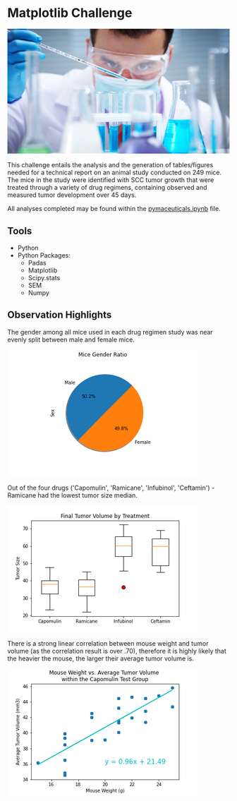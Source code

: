 # Matplotlib Challenge

![Laboratory](Images/Laboratory.jpg)

This challenge entails the analysis and the generation of tables/figures needed for a technical report on an animal study conducted on 249 mice. The mice in the study were identified with SCC tumor growth that were treated through a variety of drug regimens, containing observed and measured tumor development over 45 days.

All analyses completed may be found within the [pymaceuticals.ipynb](https://github.com/szerpa17/matplotlib-challenge/blob/master/Pymaceuticals/pymaceuticals.ipynb) file.

## Tools

* Python
* Python Packages: 
    * Padas
    * Matplotlib
    * Scipy.stats
    * SEM
    * Numpy
    
## Observation Highlights

The gender among all mice used in each drug regimen study was near evenly split between male and female mice.

![Mice Gender Ratio](https://github.com/szerpa17/matplotlib-challenge/blob/master/Pymaceuticals/images/pandas_pie.png?raw=true)

Out of the four drugs ('Capomulin', 'Ramicane', 'Infubinol', 'Ceftamin') - Ramicane had the lowest tumor size median.

![Tumor volume by Tratment Box Plot](https://github.com/szerpa17/matplotlib-challenge/blob/master/Pymaceuticals/images/box_plot.png?raw=true)

There is a strong linear correlation between mouse weight and tumor volume (as the correlation result is over .70), therefore it is highly likely that the heavier the mouse, the larger their average tumor volume is.

![Mouse Weight vs Average Tumor Volume](https://github.com/szerpa17/matplotlib-challenge/blob/master/Pymaceuticals/images/regression_plot.png?raw=true)

